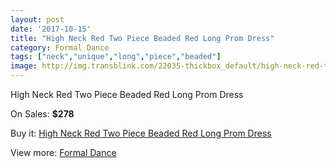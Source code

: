 ```yaml
---
layout: post
date: '2017-10-15'
title: "High Neck Red Two Piece Beaded Red Long Prom Dress"
category: Formal Dance
tags: ["neck","unique","long","piece","beaded"]
image: http://img.transblink.com/22035-thickbox_default/high-neck-red-two-piece-beaded-red-long-prom-dress.jpg
---
```

High Neck Red Two Piece Beaded Red Long Prom Dress

On Sales: **$278**
<a href="https://www.transblink.com/en/formal-dance/6989-high-neck-red-two-piece-beaded-red-long-prom-dress.html"><amp-img layout="responsive" width="600" height="600" src="//img.transblink.com/22035-thickbox_default/high-neck-red-two-piece-beaded-red-long-prom-dress.jpg" alt="High Neck Red Two Piece Beaded Red Long Prom Dress 0" /></a>
<a href="https://www.transblink.com/en/formal-dance/6989-high-neck-red-two-piece-beaded-red-long-prom-dress.html"><amp-img layout="responsive" width="600" height="600" src="//img.transblink.com/22036-thickbox_default/high-neck-red-two-piece-beaded-red-long-prom-dress.jpg" alt="High Neck Red Two Piece Beaded Red Long Prom Dress 1" /></a>

Buy it: [High Neck Red Two Piece Beaded Red Long Prom Dress](https://www.transblink.com/en/formal-dance/6989-high-neck-red-two-piece-beaded-red-long-prom-dress.html "High Neck Red Two Piece Beaded Red Long Prom Dress")

View more: [Formal Dance](https://www.transblink.com/en/6-formal-dance "Formal Dance")